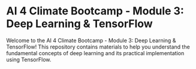# AI 4 Climate Bootcamp - Module 3: Deep Learning & TensorFlow

Welcome to the AI 4 Climate Bootcamp - Module 3: Deep Learning & TensorFlow! This repository contains materials to help you understand the fundamental concepts of deep learning and its practical implementation using TensorFlow.

